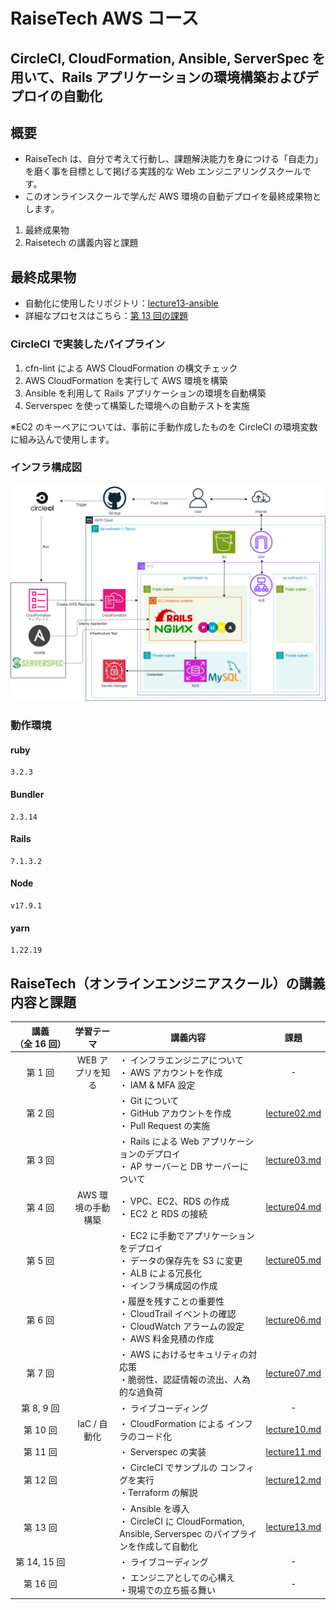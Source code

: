 # RaiseTech AWS コース

## CircleCI, CloudFormation, Ansible, ServerSpec を用いて、Rails アプリケーションの環境構築およびデプロイの自動化

## 概要

- RaiseTech は、自分で考えて行動し、課題解決能力を身につける「自走力」を磨く事を目標として掲げる実践的な Web エンジニアリングスクールです。
- このオンラインスクールで学んだ AWS 環境の自動デプロイを最終成果物とします。

1. 最終成果物
2. Raisetech の講義内容と課題

## 最終成果物

- 自動化に使用したリポジトリ：[lecture13-ansible](https://github.com/hiro-okumura/lecture13-ansible)
- 詳細なプロセスはこちら：[第 13 回の課題](lecture13/lecture13.md)

### CircleCI で実装したパイプライン

1. cfn-lint による AWS CloudFormation の構文チェック
2. AWS CloudFormation を実行して AWS 環境を構築
3. Ansible を利用して Rails アプリケーションの環境を自動構築
4. Serverspec を使って構築した環境への自動テストを実施

※EC2 のキーペアについては、事前に手動作成したものを CircleCI の環境変数に組み込んで使用します。

### インフラ構成図

![インフラ構成図](インフラ構成図.png)

### 動作環境

#### ruby

```
3.2.3
```

#### Bundler

```
2.3.14
```

#### Rails

```
7.1.3.2
```

#### Node

```
v17.9.1
```

#### yarn

```
1.22.19
```

## RaiseTech（オンラインエンジニアスクール）の講義内容と課題

| 講義<br> （全&nbsp;16&nbsp;回） |     学習テーマ     | 講義内容                                                                                                                     |                  課題                  |
| :-----------------------------: | :----------------: | ---------------------------------------------------------------------------------------------------------------------------- | :------------------------------------: |
|             第 1 回             |  WEB アプリを知る  | ・ インフラエンジニアについて<br>・ AWS アカウントを作成<br>・ IAM & MFA 設定                                                |                   -                    |
|             第 2 回             |                    | ・ Git について<br>・ GitHub アカウントを作成<br>・ Pull Request の実施                                                      | [lecture02.md](lecture02/lecture02.md) |
|             第 3 回             |                    | ・ Rails による Web アプリケーションのデプロイ <br>・ AP サーバーと DB サーバーについて                                      | [lecture03.md](lecture03/lecture03.md) |
|             第 4 回             | AWS 環境の手動構築 | ・ VPC、EC2、RDS の作成<br>・ EC2 と RDS の接続                                                                              | [lecture04.md](lecture04/lecture04.md) |
|             第 5 回             |                    | ・ EC2 に手動でアプリケーションをデプロイ<br>・ データの保存先を S3 に変更<br>・ ALB による冗長化<br>・ インフラ構成図の作成 | [lecture05.md](lecture05/lecture05.md) |
|             第 6 回             |                    | ・履歴を残すことの重要性<br>・ CloudTrail イベントの確認<br>・ CloudWatch アラームの設定<br>・ AWS 料金見積の作成            | [lecture06.md](lecture06/lecture06.md) |
|             第 7 回             |                    | ・ AWS におけるセキュリティの対応策<br>・脆弱性、認証情報の流出、人為的な過負荷                                              |      [lecture07.md](lecture07.md)      |
|           第 8, 9 回            |                    | ・ ライブコーディング                                                                                                        |                   -                    |
|            第 10 回             |    IaC / 自動化    | ・ CloudFormation による インフラのコード化                                                                                  | [lecture10.md](lecture10/lecture10.md) |
|            第 11 回             |                    | ・ Serverspec の実装                                                                                                         | [lecture11.md](lecture11/lecture11.md) |
|            第 12 回             |                    | ・ CircleCI でサンプルの コンフィグを実行<br>・Terraform の解説                                                              | [lecture12.md](lecture12/lecture12.md) |
|            第 13 回             |                    | ・ Ansible を導入<br>・ CircleCI に CloudFormation, Ansible, Serverspec のパイプラインを作成して自動化                       | [lecture13.md](lecture13/lecture13.md) |
|          第 14, 15 回           |                    | ・ ライブコーディング                                                                                                        |                   -                    |
|            第 16 回             |                    | ・ エンジニアとしての心構え<br>・現場での立ち振る舞い                                                                        |                   -                    |
